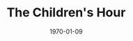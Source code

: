 ---
title: The Children's Hour
date: 1970-01-09
closing_date: 1970-01-17
layout: productions
playbill:
Theatre: Theatre Jacksonville
Venue: Little Theatre
cast:
- Peggy Rogers: Kathleen McLaughlin
- Catherine: Phyllis Waddell
- Lois Fisher: Eileen Brennan
- Mrs. Lily Mortar: Elise Hallowes
- Evelyn Munn: Melinda Smith
- Helen Burton: Suzanne Lanier
- Rosalie Wells: Mimi Holmes
- Janet: Nan Coyle
- Mary Tilford: Patricia Field
- Karen Wright: Ronnie Rosenbaum
- Martha Dobie: Diane Somerville
- Doctor Joseph Cardin: Allen Hall
- Agatha: Antoinette Trastour
- Mrs. Amelia Tilford: Peggy Gift
- A Grocery Boy: Jimmie Merrill
crew:
- Director: Robert Knowles
- Technical Director: Ham Waddell
- Stage Manager: Diane Catherwood
- Lighting: Bert Covert
- Sound: Douglas Thomas
- Costumes: Gert Berman
- Properties:
  - Katie Raven
  - Vivienne Winemiller
  - Lynda Lynch
- Set Construction:
  - Bill Petry, Jr.
  - Bert Covert
  - Lynda Lynch
  - Douglas Thomas
  - Walter Huff
  - Bob Claremont
- Set Decoration: Ward R. Lariscy, Jr.
- Stage Crew:
  - Bill Petry, Jr.
  - Walter Huff
  - Bob Claremont
  - Jimmie Merrill
- Make-up: Marshall Grauer
- Publicity:
  - Herb Marks
  - Diane Somerville
- Program Notes: Diane Somerville
- Box Office:
  - Ann Dubow
  - Gert Berman
external_links:
---